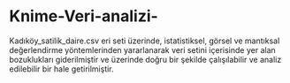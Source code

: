 # Knime-Veri-analizi-
Kadıköy_satilik_daire.csv eri seti üzerinde, istatistiksel, görsel ve mantıksal değerlendirme yöntemlerinden yararlanarak veri setini içerisinde yer alan bozuklukları giderilmiştir ve üzerinde doğru bir şekilde çalışılabilir ve analiz edilebilir bir hale getirilmiştir.
